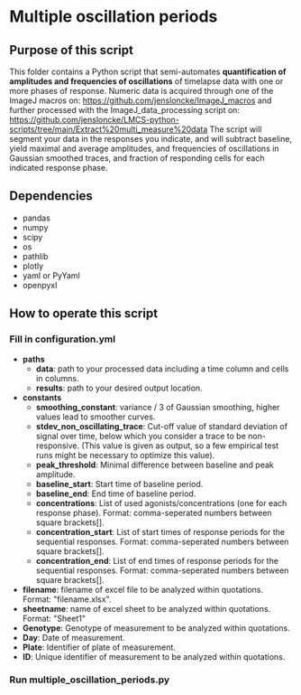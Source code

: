 # Multiple oscillation periods

## Purpose of this script
This folder contains a Python script that semi-automates **quantification of amplitudes and frequencies of oscillations** of timelapse data with one or more phases of response. Numeric data is acquired through one of the ImageJ macros on: https://github.com/jensloncke/ImageJ_macros and further processed with the ImageJ_data_processing script on: https://github.com/jensloncke/LMCS-python-scripts/tree/main/Extract%20multi_measure%20data
The script will segment your data in the responses you indicate, and will subtract baseline, yield maximal and average amplitudes, and frequencies of oscillations in Gaussian smoothed traces, and fraction of responding cells for each indicated response phase.

## Dependencies 
* pandas
* numpy
* scipy
* os
* pathlib
* plotly
* yaml or PyYaml
* openpyxl

## How to operate this script

### Fill in configuration.yml

* **paths**
	* **data**: path to your processed data including a time column and cells in columns.
	* **results**: path to your desired output location.
* **constants**
  * **smoothing_constant**: variance / 3 of Gaussian smoothing, higher values lead to smoother curves.
  * **stdev_non_oscillating_trace**: Cut-off value of standard deviation of signal over time, below which you consider a trace to be non-responsive. (This value is given as output, so a few empirical test runs might be necessary to optimize this value).
  * **peak_threshold**: Minimal difference between baseline and peak amplitude.
  * **baseline_start**: Start time of baseline period.
  * **baseline_end**: End time of baseline period.
  * **concentrations**: List of used agonists/concentrations (one for each response phase). Format: comma-seperated numbers between square brackets[].
  * **concentration_start**: List of start times of response periods for the sequential responses. Format: comma-seperated numbers between square brackets[].
  * **concentration_end**: List of end times of response periods for the sequential responses. Format: comma-seperated numbers between square brackets[].
* **filename**: filename of excel file to be analyzed within quotations. Format: "filename.xlsx".
* **sheetname**: name of excel sheet to be analyzed within quotations. Format: "Sheet1"
* **Genotype**: Genotype of measurement to be analyzed within quotations.
* **Day**: Date of measurement.
* **Plate**: Identifier of plate of measurement.
* **ID**: Unique identifier of measurement to be analyzed within quotations.

### Run multiple_oscillation_periods.py
